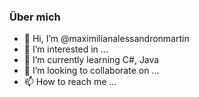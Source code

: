 
### Über mich
- 👋 Hi, I’m @maximilianalessandronmartin
- 👀 I’m interested in ...
- 🌱 I’m currently learning C#, Java
- 💞️ I’m looking to collaborate on ...
- 📫 How to reach me ...





<!---
maximilianalessandronmartin/maximilianalessandronmartin is a ✨ special ✨ repository because its `README.md` (this file) appears on your GitHub profile.
You can click the Preview link to take a look at your changes.
--->
